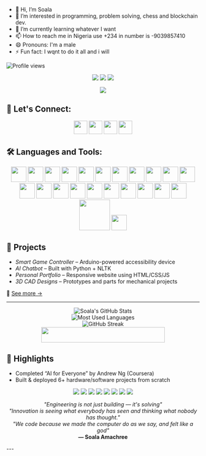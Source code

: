 - 👋 Hi, I’m Soala
- 👀 I’m interested in programming, problem solving, chess and  blockchain dev.
- 🌱 I’m currently learning whatever I want
- 📫 How to reach me in Nigeria use +234 in number is -9039857410
- 😄 Pronouns: I'm a male
- ⚡ Fun fact: I wqnt to do it all and i will

![Profile views](https://komarev.com/ghpvc/?username=SoalaAmachree&label=Profile%20Views&color=0e75b6&style=flat)

<!-- 🔗 Quick Info Badges -->
<p align="center">
  <img src="https://img.shields.io/badge/Mechatronics%20Engineering-blue?style=flat-square" />
  <img src="https://img.shields.io/badge/Made%20in-Nigeria-008751?style=flat-square" />
  <img src="https://img.shields.io/github/followers/Soala7?label=Followers&style=social" /> 
</p>

<!---
Soala7/Soala7 is a ✨ special ✨ repository because its `README.md` (this file) appears on your GitHub profile.
You can click the Preview link to take a look at your changes.
--->
<!-- 🔠 Typing Animation Header -->
<p align="center">
  <img src="https://readme-typing-svg.herokuapp.com?font=Fira+Code&duration=3000&pause=1000&color=00BFFF&width=550&lines=Hi%2C+I'm+Soala+👋;Mechatronics+Engineering+Student;Creative+Coder+%7C+AI+Explorer+%7C+Builder;Solving+Real-World+Problems+with+Tech;👀+I’m+interested+in+chess+and+blockchain+dev;Engineer+with+Code%2C+Design+%26+Vision" />
</p>


## 🔗 Let's Connect:
<p align="center">
  <!-- Gmail -->
  <a href="mailto:nigaamace@gmail.com"><img src="https://cdn.jsdelivr.net/gh/devicons/devicon/icons/google/google-original.svg" width="35" /></a>
  <!-- Twitter -->
  <a href="https://twitter.com/AmaceNiga31850"><img src="https://cdn.jsdelivr.net/gh/devicons/devicon/icons/twitter/twitter-original.svg" width="35" /></a>
  <!-- Stack Overflow -->
  <a href="https://stackoverflow.com/users/preferences/31110642"><img src="https://cdn.jsdelivr.net/gh/devicons/devicon/icons/stackoverflow/stackoverflow-original.svg" width="35" /></a>
  <!-- LinkedIn -->
  <a href="https://www.linkedin.com/in/soala-amachree-12361313"><img src="https://cdn.jsdelivr.net/gh/devicons/devicon/icons/linkedin/linkedin-original.svg" width="35" /></a>
</p>



## 🛠️ Languages and Tools:
<p align="center">
  <!-- Programming & Tools -->
  <img src="https://cdn.jsdelivr.net/gh/devicons/devicon/icons/html5/html5-original.svg" width="40"/>
  <img src="https://cdn.jsdelivr.net/gh/devicons/devicon/icons/css3/css3-original.svg" width="40"/>
  <img src="https://cdn.jsdelivr.net/gh/devicons/devicon/icons/javascript/javascript-original.svg" width="40"/>
  <img src="https://cdn.jsdelivr.net/gh/devicons/devicon/icons/python/python-original.svg" width="40"/>
  <img src="https://cdn.jsdelivr.net/gh/devicons/devicon@latest/icons/c/c-original.svg" width="40" />
  <img src="https://cdn.jsdelivr.net/gh/devicons/devicon@latest/icons/cplusplus/cplusplus-original.svg" width="40" />
  <img src="https://cdn.jsdelivr.net/gh/devicons/devicon/icons/pytorch/pytorch-original.svg" width="40" height="40"/>
  <img src="https://cdn.jsdelivr.net/gh/devicons/devicon/icons/tensorflow/tensorflow-original.svg" width="40" height="40"/>
  <img src="https://cdn.jsdelivr.net/gh/devicons/devicon/icons/jupyter/jupyter-original.svg" width="40" height="40"/>
  <img src="https://cdn.jsdelivr.net/gh/devicons/devicon@latest/icons/kaggle/kaggle-original.svg" width="40"/>
  <img src="https://cdn.jsdelivr.net/gh/devicons/devicon/icons/vscode/vscode-original.svg" width="40"/>
  <img src="https://cdn.jsdelivr.net/gh/devicons/devicon@latest/icons/codepen/codepen-original.svg"  width="40"/>
  <img src="https://cdn.jsdelivr.net/gh/devicons/devicon/icons/ubuntu/ubuntu-plain.svg" width="40"/>
  <img src="https://cdn.jsdelivr.net/gh/devicons/devicon/icons/docker/docker-original.svg" width="40"/>
  <img src="https://cdn.jsdelivr.net/gh/devicons/devicon@latest/icons/visualstudio/visualstudio-original.svg" width="40" />
  <img src="https://cdn.jsdelivr.net/gh/devicons/devicon/icons/github/github-original.svg" width="40"/>
  <img src="https://cdn.jsdelivr.net/gh/devicons/devicon@latest/icons/linux/linux-original.svg"  width="40"/>
  <img src="https://cdn.jsdelivr.net/gh/devicons/devicon@latest/icons/windows11/windows11-original.svg" width="40" />
  <img src="https://cdn.jsdelivr.net/gh/devicons/devicon@latest/icons/yarn/yarn-original.svg" width="40" />
  <img src="https://cdn.jsdelivr.net/gh/devicons/devicon/icons/git/git-original.svg" width="40"/>
  <img src="https://upload.wikimedia.org/wikipedia/commons/7/73/Arduino_IDE_logo.svg" width="40"/>
  <img src="https://upload.wikimedia.org/wikipedia/commons/5/59/KiCad-Logo.svg" width="80"/>
  <img src="https://cdn.jsdelivr.net/gh/devicons/devicon@latest/icons/canva/canva-original.svg" width="40" />
          
</p>

## 🚀 Projects

- *Smart Game Controller* – Arduino-powered accessibility device  
- *AI Chatbot* – Built with Python + NLTK  
- *Personal Portfolio* – Responsive website using HTML/CSS/JS  
- *3D CAD Designs* – Prototypes and parts for mechanical projects  

🔗 [See more →](https://github.com/Soala7?tab=repositories)


---
<p align="center">
  <img src="https://github-readme-stats.vercel.app/api?username=Soala7&show_icons=true&theme=radical" alt="Soala's GitHub Stats" />
  <br />
  <img src="https://github-readme-stats.vercel.app/api/top-langs/?username=Soala7&layout=compact&theme=radical" alt="Most Used Languages" />
  <br />
  <img src="https://streak-stats.demolab.com?user=Soala7&theme=radical&border_radius=5" alt="GitHub Streak" />
    <br/>
  <img src="https://github-profile-trophy.vercel.app/?username=Soala7&theme=radical&no-frame=true&margin-w=10" width="80%" height = "40" />

</p>


## 📌 Highlights

- Completed “AI for Everyone” by Andrew Ng (Coursera)  
- Built & deployed 6+ hardware/software projects from scratch
<p align="center">
  <!-- Harvard CS50 AI + Python -->
  <img src="https://img.shields.io/badge/-Harvard%20CS50:AI%20&%20Python-red?style=for-the-badge&logo=harvard&logoColor=white" />

  <!-- Flask Web App -->
  <img src="https://img.shields.io/badge/-Flask%20Web%20Apps-black?style=for-the-badge&logo=flask&logoColor=white" />

  <!-- Python CLI Grading System -->
  <img src="https://img.shields.io/badge/-Python%20Result%20App-306998?style=for-the-badge&logo=python&logoColor=white" />

  <!-- Git & GitHub -->
  <img src="https://img.shields.io/badge/-Git%20&%20GitHub-181717?style=for-the-badge&logo=github&logoColor=white" />

  <!-- Chatbot in React + Flask -->
  <img src="https://img.shields.io/badge/-Chatbot%20(React+Flask)-61DAFB?style=for-the-badge&logo=react&logoColor=black" />

  <!-- VS Code Mastery -->
  <img src="https://img.shields.io/badge/-Visual%20Studio%20Code-007ACC?style=for-the-badge&logo=visualstudiocode&logoColor=white" />

  <!-- Docker + Ubuntu Tools -->
  <img src="https://img.shields.io/badge/-Ubuntu%20&%20Docker-E95420?style=for-the-badge&logo=ubuntu&logoColor=white" />

  <!-- GitHub Achievements -->
  <img src="https://img.shields.io/badge/-GitHub%20Achievements-6e40c9?style=for-the-badge&logo=github&logoColor=white" />
</p>

 <p align="center">
  <em>"Engineering is not just building — it's solving"</em><br/>
  <em>"Innovation is seeing what everybody has seen and thinking what nobody has thought."</em><br/>
  <em>"We code because we made the computer do as we say, and felt like a god"</em><br/>
  <strong>— Soala Amachree</strong>
</p>
---

